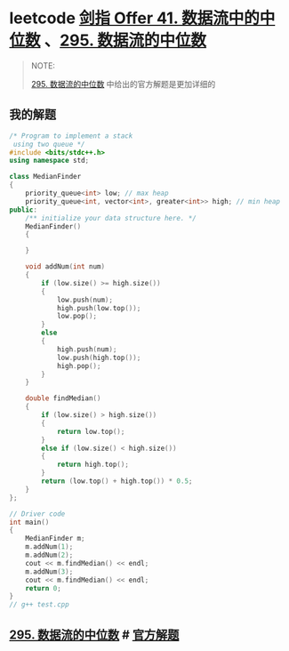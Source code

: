 # leetcode [剑指 Offer 41. 数据流中的中位数](https://leetcode.cn/problems/shu-ju-liu-zhong-de-zhong-wei-shu-lcof/) 、[295. 数据流的中位数](https://leetcode.cn/problems/find-median-from-data-stream/)

> NOTE: 
>
> [295. 数据流的中位数](https://leetcode.cn/problems/find-median-from-data-stream/) 中给出的官方解题是更加详细的

## 我的解题

```C++
/* Program to implement a stack
 using two queue */
#include <bits/stdc++.h>
using namespace std;

class MedianFinder
{
	priority_queue<int> low; // max heap
	priority_queue<int, vector<int>, greater<int>> high; // min heap
public:
	/** initialize your data structure here. */
	MedianFinder()
	{

	}

	void addNum(int num)
	{
		if (low.size() >= high.size())
		{
			low.push(num);
			high.push(low.top());
			low.pop();
		}
		else
		{
			high.push(num);
			low.push(high.top());
			high.pop();
		}
	}

	double findMedian()
	{
		if (low.size() > high.size())
		{
			return low.top();
		}
		else if (low.size() < high.size())
		{
			return high.top();
		}
		return (low.top() + high.top()) * 0.5;
	}
};

// Driver code
int main()
{
	MedianFinder m;
	m.addNum(1);
	m.addNum(2);
	cout << m.findMedian() << endl;
	m.addNum(3);
	cout << m.findMedian() << endl;
	return 0;
}
// g++ test.cpp

```

## [295. 数据流的中位数](https://leetcode.cn/problems/find-median-from-data-stream/) # [官方解题](https://leetcode.cn/problems/find-median-from-data-stream/solution/shu-ju-liu-de-zhong-wei-shu-by-leetcode/)